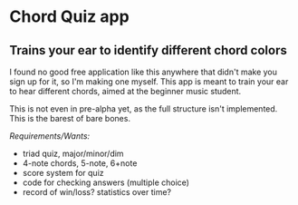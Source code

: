 # Chord Quiz app
## Trains your ear to identify different chord colors

I found no good free application like this anywhere that didn't make you sign up for it, so I'm making one myself. This app is meant to train your ear to hear different chords, aimed at the beginner music student.

This is not even in pre-alpha yet, as the full structure isn't implemented. This is the barest of bare bones.

_Requirements/Wants:_
- triad quiz, major/minor/dim
- 4-note chords, 5-note, 6+note
- score system for quiz
- code for checking answers (multiple choice)
- record of win/loss? statistics over time?


